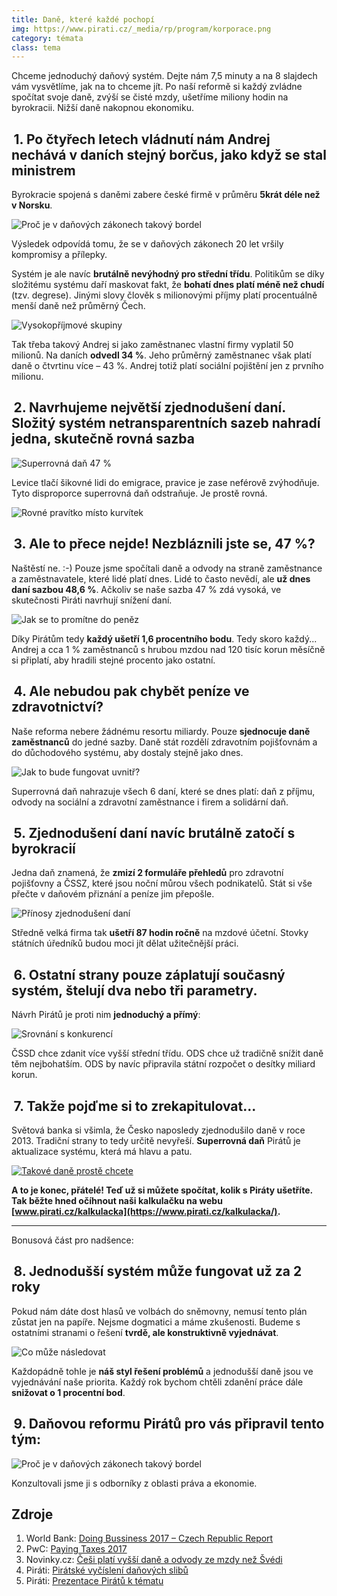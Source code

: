 ```yaml
---
title: Daně, které každé pochopí
img: https://www.pirati.cz/_media/rp/program/korporace.png
category: témata
class: tema
---
```


Chceme jednoduchý daňový systém. Dejte nám 7,5 minuty a na 8 slajdech vám vysvětlíme, jak na to chceme jít. Po naší reformě si každý zvládne spočítat svoje daně, zvýší se čisté mzdy, ušetříme miliony hodin na byrokracii. Nižší daně nakopnou ekonomiku.

 1. Po čtyřech letech vládnutí nám Andrej nechává v daních stejný borčus, jako když se stal ministrem
------

Byrokracie spojená s daněmi zabere české firmě v průměru **5krát déle než v Norsku**. 

![Proč je v daňových zákonech takový bordel](dane_na_web2-01.png)

Výsledek odpovídá tomu, že se v daňových zákonech 20 let vršily kompromisy a přílepky. 

Systém je ale navíc **brutálně nevýhodný pro střední třídu**. Politikům se díky složitému systému daří maskovat fakt, že **bohatí dnes platí méně než chudí** (tzv. degrese). Jinými slovy člověk s milionovými příjmy platí procentuálně menší daně než průměrný Čech.

![Vysokopříjmové skupiny](dane_na_web2-02.png)

Tak třeba takový Andrej si jako zaměstnanec vlastní firmy vyplatil 50 milionů. Na daních **odvedl 34 %**. Jeho průměrný zaměstnanec však platí daně o čtvrtinu více – 43 %. Andrej totiž platí sociální pojištění jen z prvního milionu.


 2. Navrhujeme největší zjednodušení daní. Složitý systém netransparentních sazeb nahradí jedna, skutečně rovná sazba
-------------

![Superrovná daň 47 %](dane_na_web2-04.png)

Levice tlačí šikovné lidi do emigrace, pravice je zase neférově zvýhodňuje. Tyto disproporce superrovná daň odstraňuje. Je prostě rovná.

![Rovné pravítko místo kurvítek](dane_na_web2-03.png)


 3. Ale to přece nejde! Nezbláznili jste se, 47 %?
-------------

Naštěstí ne. :-) Pouze jsme spočítali daně a odvody na straně zaměstnance a zaměstnavatele, které lidé platí dnes. Lidé to často nevědí, ale **už dnes daní sazbou 48,6 %**. Ačkoliv se naše sazba 47 % zdá vysoká, ve skutečnosti Piráti navrhují snížení daní. 

![Jak se to promítne do peněz](dane_na_web2-05.png)

Díky Pirátům tedy **každý ušetří 1,6 procentního bodu**. Tedy skoro každý... Andrej a cca 1 % zaměstnanců s hrubou mzdou nad 120 tisíc korun měsíčně si připlatí, aby hradili stejné procento jako ostatní. 

 4. Ale nebudou pak chybět peníze ve zdravotnictví?
---------------

Naše reforma nebere žádnému resortu miliardy. Pouze **sjednocuje daně zaměstnanců** do jedné sazby. Daně stát rozdělí zdravotním pojišťovnám a do důchodového systému, aby dostaly stejně jako dnes. 

![Jak to bude fungovat uvnitř?](dane_na_web2-06.png)

Superrovná daň nahrazuje všech 6 daní, které se dnes platí: daň z příjmu, odvody na sociální a zdravotní zaměstnance i firem a solidární daň.


 5. Zjednodušení daní navíc brutálně zatočí s byrokracií
-----------

Jedna daň znamená, že **zmizí 2 formuláře přehledů** pro zdravotní pojišťovny a ČSSZ, které jsou noční můrou všech podnikatelů. Stát si vše přečte v daňovém přiznání a peníze jim přepošle.

![Přínosy zjednodušení daní](dane_na_web2-07.png)


Středně velká firma tak **ušetří 87 hodin ročně** na mzdové účetní. Stovky státních úředníků budou moci jít dělat užitečnější práci.


 6. Ostatní strany pouze záplatují současný systém, štelují dva nebo tři parametry.
-----

Návrh Pirátů je proti nim **jednoduchý a přímý**:

![Srovnání s konkurencí](dane_na_web2-08.png)

ČSSD chce zdanit více vyšší střední třídu. ODS chce už tradičně snížit daně těm nejbohatším. ODS by navíc připravila státní rozpočet o desítky miliard korun.


 7. Takže pojďme si to zrekapitulovat...
------

Světová banka si všimla, že Česko naposledy zjednodušilo daně v roce 2013. Tradiční strany to tedy určitě nevyřeší. **Superrovná daň** Pirátů je aktualizace systému, která má hlavu a patu.

[![Takové daně prostě chcete](dane_na_web2-09.png)](https://www.pirati.cz/kalkulacka/)

**A to je konec, přátelé! Teď už si můžete spočítat, kolik s Piráty ušetříte. Tak běžte hned očíhnout naši kalkulačku na webu [www.pirati.cz/kalkulacka](https://www.pirati.cz/kalkulacka/).**


----

Bonusová část pro nadšence:

 8. Jednodušší systém může fungovat už za 2 roky
-----

Pokud nám dáte dost hlasů ve volbách do sněmovny, nemusí tento plán zůstat jen na papíře. Nejsme dogmatici a máme zkušenosti. Budeme s ostatními stranami o řešení **tvrdě, ale konstruktivně vyjednávat**.

![Co může následovat](dane_na_web2-10.png)

Každopádně tohle je **náš styl řešení problémů** a jednodušší daně jsou ve vyjednávání naše priorita. Každý rok bychom chtěli zdanění práce dále **snižovat o 1 procentní bod**.


 9. Daňovou reformu Pirátů pro vás připravil tento tým: 
---------------

![Proč je v daňových zákonech takový bordel](dane_na_web2-11.png)

Konzultovali jsme ji s odborníky z oblasti práva a ekonomie.

Zdroje
-----

1. World Bank: [Doing Bussiness 2017 – Czech Republic Report](http://www.doingbusiness.org/~/media/wbg/doingbusiness/documents/profiles/country/cze.pdf)
2. PwC: [Paying Taxes 2017](http://www.doingbusiness.org/~/media/WBG/DoingBusiness/Documents/Special-Reports/Paying-Taxes-2017.pdf)
3. Novinky.cz: [Češi platí vyšší daně a odvody ze mzdy než Švédi](https://www.novinky.cz/ekonomika/434978-cesi-plati-vyssi-dane-a-odvody-ze-mzdy-nez-svedi.html)
4. Piráti: [Pirátské vyčíslení daňových slibů](https://github.com/pirati-web/pirati.cz/blob/gh-pages/assets/pdf/porovnani-dani.pdf)
5. Piráti: [Prezentace Pirátů k tématu](https://github.com/pirati-web/intra.pirati.cz/tree/master/_navody/mo/medializace-programu/files/prezentace)
